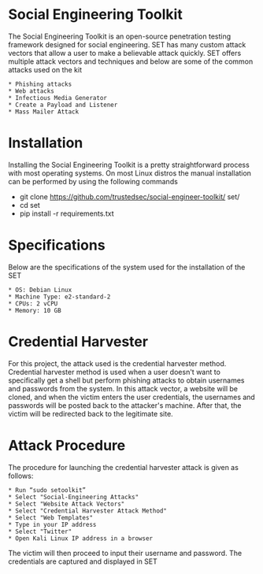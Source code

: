 # Social Engineering Toolkit 
The Social Engineering Toolkit is an open-source penetration testing framework designed for social engineering. SET has many custom attack vectors that allow a user to make a believable attack quickly. SET offers multiple attack vectors and techniques and below are some of the common attacks used on the kit

    * Phishing attacks
    * Web attacks
    * Infectious Media Generator
    * Create a Payload and Listener
    * Mass Mailer Attack
    
 # Installation
Installing the Social Engineering Toolkit is a pretty straightforward process with most operating systems. On most Linux distros the manual installation can be performed by using the following commands

   * git clone https://github.com/trustedsec/social-engineer-toolkit/ set/
   * cd set
   * pip install -r requirements.txt

# Specifications
Below are the specifications of the system used for the installation of the SET

    * OS: Debian Linux
    * Machine Type: e2-standard-2
    * CPUs: 2 vCPU
    * Memory: 10 GB
    
# Credential Harvester
For this project, the attack used is the credential harvester method. Credential harvester method is used when a user doesn't want to specifically get a shell but perform phishing attacks to obtain usernames and passwords from the system. In this attack vector, a website will be cloned, and when the victim enters the user credentials, the usernames and passwords will be posted back to the attacker's machine. After that, the victim will be redirected back to the legitimate site.

# Attack Procedure
The procedure for launching the credential harvester attack is given as follows:

    * Run “sudo setoolkit”
    * Select "Social-Engineering Attacks"
    * Select "Website Attack Vectors"
    * Select "Credential Harvester Attack Method"
    * Select "Web Templates"
    * Type in your IP address
    * Select "Twitter"
    * Open Kali Linux IP address in a browser
    
The victim will then proceed to input their username and password. The credentials are captured and displayed in SET
